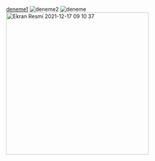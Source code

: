 [deneme1](https://user-images.githubusercontent.com/73845925/146497874-39d6b087-e26d-4f13-9e52-98dac4e79eb5.png)
![deneme2](https://user-images.githubusercontent.com/73845925/146497877-6f7720e5-dce1-43e6-a92f-184eb4948bda.png)
![deneme](https://user-images.githubusercontent.com/73845925/146497881-7c195f9c-6630-46aa-acb2-9695c803b4b7.jpeg)
<img width="382" alt="Ekran Resmi 2021-12-17 09 10 37" src="https://user-images.githubusercontent.com/73845925/146497885-149db473-59b7-438d-8701-546d1604b7c8.png">
